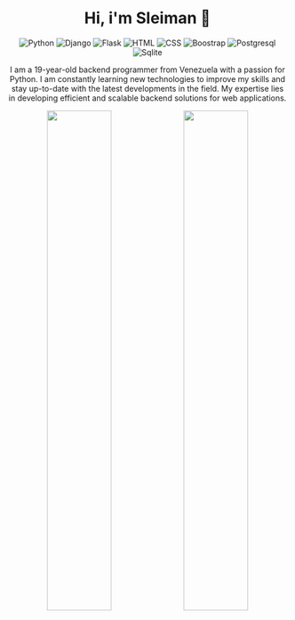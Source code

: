 <h1 align=center>Hi, i'm Sleiman 👋</h1>
<p align="center">
    <img src="https://img.shields.io/badge/Python-3776AB?style=for-the-badge&logo=python&logoColor=white" alt="Python">
    <img src="https://img.shields.io/badge/Django-092E20?style=for-the-badge&logo=django&logoColor=white" alt="Django">
    <img src="https://img.shields.io/badge/Flask-000000?style=for-the-badge&logo=flask&logoColor=white" alt="Flask">
    <img src="https://img.shields.io/badge/HTML5-E34F26?style=for-the-badge&logo=html5&logoColor=white" alt="HTML">
    <img src="https://img.shields.io/badge/CSS3-1572B6?style=for-the-badge&logo=css3&logoColor=white" alt="CSS">
    <img src="https://img.shields.io/badge/Bootstrap-563D7C?style=for-the-badge&logo=bootstrap&logoColor=white" alt="Boostrap">
    <img src="https://img.shields.io/badge/PostgreSQL-316192?style=for-the-badge&logo=postgresql&logoColor=white" alt="Postgresql">
    <img src="https://img.shields.io/badge/SQLite-07405E?style=for-the-badge&logo=sqlite&logoColor=white" alt="Sqlite">
</p>

<p align="center">
    I am a 19-year-old backend programmer from Venezuela with a passion for Python. I am constantly learning new technologies to improve my skills and stay up-to-date with the latest developments in the field. My expertise lies in developing efficient and scalable backend solutions for web applications.
</p>

<p align="center">
    <img width="48%"  align="center" src="https://github-readme-stats.vercel.app/api/top-langs/?username=SSleimann&layout=compact&theme=radical" />
    <img width="48%"  align="center" src="https://github-readme-stats.vercel.app/api?username=SSleimann&show_icons=true&theme=radical&line_height=36"/>
  </p>
